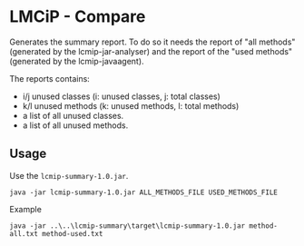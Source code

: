 # LMCiP - Compare

Generates the summary report. To do so it needs the report of "all methods" (generated by the lcmip-jar-analyser)
and the report of the "used methods" (generated by the lcmip-javaagent).

The reports contains:

* i/j unused classes (i: unused classes, j: total classes)
* k/l unused methods (k: unused methods, l: total methods)
* a list of all unused classes.
* a list of all unused methods.


## Usage

Use the ```lcmip-summary-1.0.jar```.

    java -jar lcmip-summary-1.0.jar ALL_METHODS_FILE USED_METHODS_FILE

Example

    java -jar ..\..\lcmip-summary\target\lcmip-summary-1.0.jar method-all.txt method-used.txt
